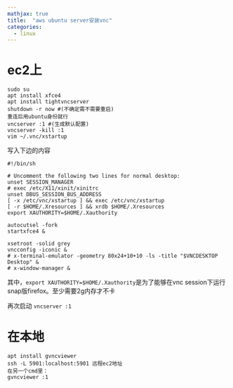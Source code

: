 ```yaml
---
mathjax: true
title:  "aws ubuntu server安装vnc"
categories: 
  - linux
---
```

# ec2上
```
sudo su
apt install xfce4
apt install tightvncserver
shutdown -r now #(不确定需不需要重启)
重连后用ubuntu身份就行
vncserver :1 #(生成默认配置)
vncserver -kill :1
vim ~/.vnc/xstartup
```
写入下边的内容
```
#!/bin/sh

# Uncomment the following two lines for normal desktop:
unset SESSION_MANAGER
# exec /etc/X11/xinit/xinitrc
unset DBUS_SESSION_BUS_ADDRESS
[ -x /etc/vnc/xstartup ] && exec /etc/vnc/xstartup
[ -r $HOME/.Xresources ] && xrdb $HOME/.Xresources
export XAUTHORITY=$HOME/.Xauthority

autocutsel -fork
startxfce4 &

xsetroot -solid grey
vncconfig -iconic &
# x-terminal-emulator -geometry 80x24+10+10 -ls -title "$VNCDESKTOP Desktop" &
# x-window-manager &
```
其中，`export XAUTHORITY=$HOME/.Xauthority`是为了能够在vnc session下运行snap版firefox。至少需要2g内存才不卡

再次启动 `vncserver :1`
# 在本地
```
apt install gvncviewer
ssh -L 5901:localhost:5901 远程ec2地址
在另一个cmd里：
gvncviewer :1
```
